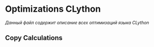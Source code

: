 # Optimizations CLython
*Данный файл содержит описание всех оптимизаций языка CLython*

## Copy Calculations